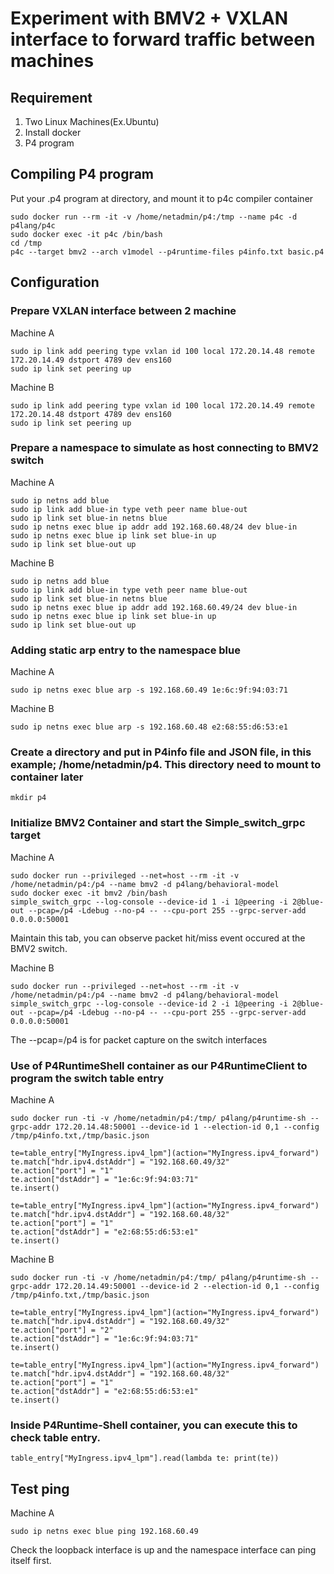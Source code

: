 # Experiment with BMV2 + VXLAN interface to forward traffic between machines

## Requirement
1. Two Linux Machines(Ex.Ubuntu)
2. Install docker
3. P4 program

## Compiling P4 program

Put your .p4 program at directory, and mount it to p4c compiler container
```
sudo docker run --rm -it -v /home/netadmin/p4:/tmp --name p4c -d p4lang/p4c
sudo docker exec -it p4c /bin/bash
cd /tmp
p4c --target bmv2 --arch v1model --p4runtime-files p4info.txt basic.p4
```

## Configuration

### Prepare VXLAN interface between 2 machine

Machine A
```
sudo ip link add peering type vxlan id 100 local 172.20.14.48 remote 172.20.14.49 dstport 4789 dev ens160
sudo ip link set peering up
```
Machine B
```
sudo ip link add peering type vxlan id 100 local 172.20.14.49 remote 172.20.14.48 dstport 4789 dev ens160
sudo ip link set peering up
```

### Prepare a namespace to simulate as host connecting to BMV2 switch

Machine A
```
sudo ip netns add blue
sudo ip link add blue-in type veth peer name blue-out
sudo ip link set blue-in netns blue
sudo ip netns exec blue ip addr add 192.168.60.48/24 dev blue-in
sudo ip netns exec blue ip link set blue-in up
sudo ip link set blue-out up
```

Machine B
```
sudo ip netns add blue
sudo ip link add blue-in type veth peer name blue-out
sudo ip link set blue-in netns blue
sudo ip netns exec blue ip addr add 192.168.60.49/24 dev blue-in
sudo ip netns exec blue ip link set blue-in up
sudo ip link set blue-out up
```

### Adding static arp entry to the namespace blue

Machine A
```
sudo ip netns exec blue arp -s 192.168.60.49 1e:6c:9f:94:03:71
```
Machine B
```
sudo ip netns exec blue arp -s 192.168.60.48 e2:68:55:d6:53:e1
```


### Create a directory and put in P4info file and JSON file, in this example; /home/netadmin/p4. This directory need to mount to container later
```
mkdir p4
```

### Initialize BMV2 Container and start the Simple_switch_grpc target

Machine A
```
sudo docker run --privileged --net=host --rm -it -v /home/netadmin/p4:/p4 --name bmv2 -d p4lang/behavioral-model 
sudo docker exec -it bmv2 /bin/bash
simple_switch_grpc --log-console --device-id 1 -i 1@peering -i 2@blue-out --pcap=/p4 -Ldebug --no-p4 -- --cpu-port 255 --grpc-server-add 0.0.0.0:50001
```
Maintain this tab, you can observe packet hit/miss event occured at the BMV2 switch.

Machine B
```
sudo docker run --privileged --net=host --rm -it -v /home/netadmin/p4:/p4 --name bmv2 -d p4lang/behavioral-model simple_switch_grpc --log-console --device-id 2 -i 1@peering -i 2@blue-out --pcap=/p4 -Ldebug --no-p4 -- --cpu-port 255 --grpc-server-add 0.0.0.0:50001
```

The --pcap=/p4 is for packet capture on the switch interfaces


### Use of P4RuntimeShell container as our P4RuntimeClient to program the switch table entry

Machine A
```
sudo docker run -ti -v /home/netadmin/p4:/tmp/ p4lang/p4runtime-sh --grpc-addr 172.20.14.48:50001 --device-id 1 --election-id 0,1 --config /tmp/p4info.txt,/tmp/basic.json

te=table_entry["MyIngress.ipv4_lpm"](action="MyIngress.ipv4_forward")
te.match["hdr.ipv4.dstAddr"] = "192.168.60.49/32"
te.action["port"] = "1"
te.action["dstAddr"] = "1e:6c:9f:94:03:71"
te.insert()

te=table_entry["MyIngress.ipv4_lpm"](action="MyIngress.ipv4_forward")
te.match["hdr.ipv4.dstAddr"] = "192.168.60.48/32"
te.action["port"] = "1"
te.action["dstAddr"] = "e2:68:55:d6:53:e1"
te.insert()
```

Machine B
```
sudo docker run -ti -v /home/netadmin/p4:/tmp/ p4lang/p4runtime-sh --grpc-addr 172.20.14.49:50001 --device-id 2 --election-id 0,1 --config /tmp/p4info.txt,/tmp/basic.json

te=table_entry["MyIngress.ipv4_lpm"](action="MyIngress.ipv4_forward")
te.match["hdr.ipv4.dstAddr"] = "192.168.60.49/32"
te.action["port"] = "2"
te.action["dstAddr"] = "1e:6c:9f:94:03:71"
te.insert()

te=table_entry["MyIngress.ipv4_lpm"](action="MyIngress.ipv4_forward")
te.match["hdr.ipv4.dstAddr"] = "192.168.60.48/32"
te.action["port"] = "1"
te.action["dstAddr"] = "e2:68:55:d6:53:e1"
te.insert()
```

### Inside P4Runtime-Shell container, you can execute this to check table entry.
```
table_entry["MyIngress.ipv4_lpm"].read(lambda te: print(te))
```
## Test ping
Machine A
```
sudo ip netns exec blue ping 192.168.60.49
```
Check the loopback interface is up and the namespace interface can ping itself first.
















